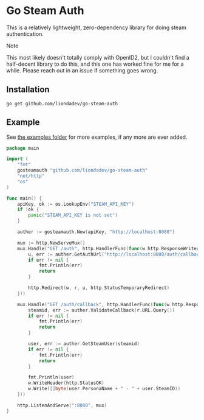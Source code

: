 # Go Steam Auth
This is a relatively lightweight, zero-dependency library for doing steam authentication.

> [!NOTE]
> This most likely doesn't totally comply with OpenID2, but I couldn't find a half-decent library to do this, and this one has worked fine for me for a while. Please reach out in an issue if something goes wrong.

## Installation
```shell
go get github.com/liondadev/go-steam-auth
```

## Example
See [the examples folder](./examples) for more examples, if any more are ever added.
```go
package main

import (
	"fmt"
	gosteamauth "github.com/liondadev/go-steam-auth"
	"net/http"
	"os"
)

func main() {
	apiKey, ok := os.LookupEnv("STEAM_API_KEY")
	if !ok {
		panic("STEAM_API_KEY is not set")
	}

	auther := gosteamauth.New(apiKey, "http://localhost:8080")

	mux := http.NewServeMux()
	mux.Handle("GET /auth", http.HandlerFunc(func(w http.ResponseWriter, r *http.Request) {
		u, err := auther.GetAuthUrl("http://localhost:8080/auth/callback")
		if err != nil {
			fmt.Println(err)
			return
		}

		http.Redirect(w, r, u, http.StatusTemporaryRedirect)
	}))

	mux.Handle("GET /auth/callback", http.HandlerFunc(func(w http.ResponseWriter, r *http.Request) {
		steamid, err := auther.ValidateCallback(r.URL.Query())
		if err != nil {
			fmt.Println(err)
			return
		}

		user, err := auther.GetSteamUser(steamid)
		if err != nil {
			fmt.Println(err)
			return
		}

		fmt.Println(user)
		w.WriteHeader(http.StatusOK)
		w.Write([]byte(user.PersonaName + " - " + user.SteamID))
	}))

	http.ListenAndServe(":8080", mux)
}
```